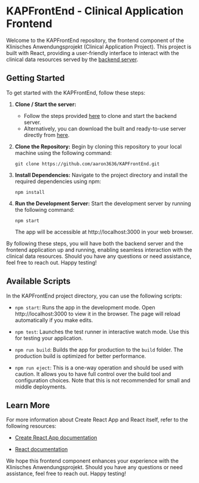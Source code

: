 # KAPFrontEnd - Clinical Application Frontend

Welcome to the KAPFrontEnd repository, the frontend component of the Klinisches Anwendungsprojekt (Clinical Application Project). This project is built with 
React, providing a user-friendly interface to interact with the clinical data resources served by the [backend server](https://github.com/aaron3636/KAP).

## Getting Started

To get started with the KAPFrontEnd, follow these steps:

1. **Clone / Start the server:**
   - Follow the steps provided [here](https://github.com/aaron3636/KAP) to clone and start the backend server.
   - Alternatively, you can download the built and ready-to-use server directly from [here](https://drive.google.com/drive/folders/1pery1-VEiU5qInV35zOIW4Vb3jjmPfdU?usp=drive_link).

2. **Clone the Repository:** Begin by cloning this repository to your local machine using the following command:
   ```
   git clone https://github.com/aaron3636/KAPFrontEnd.git
   ```

3. **Install Dependencies:** Navigate to the project directory and install the required dependencies using npm:
   ```
   npm install
   ```

4. **Run the Development Server:** Start the development server by running the following command:
   ```
   npm start
   ```
   The app will be accessible at http://localhost:3000 in your web browser.

By following these steps, you will have both the backend server and the frontend application up and running, enabling seamless interaction with the clinical data resources. Should you have any questions or need assistance, feel free to reach out. Happy testing!
## Available Scripts

In the KAPFrontEnd project directory, you can use the following scripts:

- `npm start`: Runs the app in the development mode. Open http://localhost:3000 to view it in the browser. The page will reload automatically if you make edits.

- `npm test`: Launches the test runner in interactive watch mode. Use this for testing your application.

- `npm run build`: Builds the app for production to the `build` folder. The production build is optimized for better performance.

- `npm run eject`: This is a one-way operation and should be used with caution. It allows you to have full control over the build tool and configuration choices. Note that this is not recommended for small and middle deployments.

## Learn More

For more information about Create React App and React itself, refer to the following resources:

- [Create React App documentation](https://create-react-app.dev/docs/getting-started/)

- [React documentation](https://reactjs.org/docs/getting-started.html)

We hope this frontend component enhances your experience with the Klinisches Anwendungsprojekt. Should you have any questions or need assistance, feel free to reach out. Happy testing!
